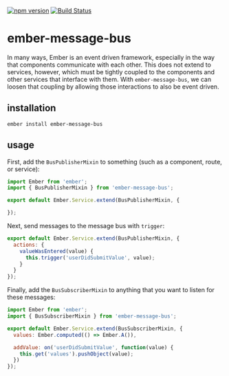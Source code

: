 [![npm version](https://badge.fury.io/js/ember-message-bus.svg)](https://badge.fury.io/js/ember-message-bus)
[![Build Status](https://travis-ci.org/null-null-null/ember-message-bus.svg?branch=master)](https://travis-ci.org/null-null-null/ember-message-bus)

# ember-message-bus

In many ways, Ember is an event driven framework, especially in the way that components communicate with each other. This does not extend to services, however, which must be tightly coupled to the components and other services that interface with them. With `ember-message-bus`, we can loosen that coupling by allowing those interactions to also be event driven.

## installation

`ember install ember-message-bus`

## usage

First, add the `BusPublisherMixin` to something (such as a component, route, or service):

```js
import Ember from 'ember';
import { BusPublisherMixin } from 'ember-message-bus';

export default Ember.Service.extend(BusPublisherMixin, {

});
```

Next, send messages to the message bus with `trigger`:

```js
export default Ember.Service.extend(BusPublisherMixin, {
  actions: {
    valueWasEntered(value) {
      this.trigger('userDidSubmitValue', value);
    }
  }
});
```

Finally, add the `BusSubscriberMixin` to anything that you want to listen for these messages:

```js
import Ember from 'ember';
import { BusSubscriberMixin } from 'ember-message-bus';

export default Ember.Service.extend(BusSubscriberMixin, {
  values: Ember.computed(() => Ember.A()),

  addValue: on('userDidSubmitValue', function(value) {
    this.get('values').pushObject(value);
  })
});
```
